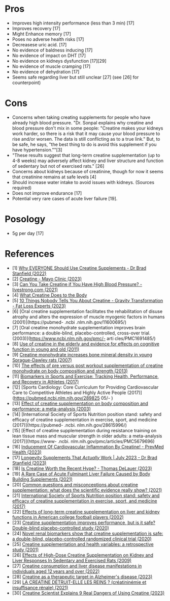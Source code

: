 # Pros
- Improves high intensity performance (less than 3 min) [17]
- Improves recovery [17]
- Might Enhance memory [17]
- Poses no adverse health risks [17]
- Decreasese uric acid. [17]
- No evidence of baldness inducing [17]
- No evidence of impact on DHT [17]
- No evidence on kidneys dysfunction [17][29]
- No evidence of muscle cramping [17]
- No evidence of dehydration [17]
- Seems safe regarding liver but still unclear [27] (see [26] for counterpoint)

# Cons
- Concerns when taking creating supplements for people who have already high blood pressure. "Dr. Sonpal explains why creatine and blood pressure don't mix in some people: "Creatine makes your kidneys work harder, so there is a risk that it may cause your blood pressure to rise and/or worsen. The data is still conflicting as to a true link." But, to be safe, he says, "the best thing to do is avoid this supplement if you have hypertension.""[3]
- "These results suggest that long-term creatine supplementation (up to 4-8 weeks) may adversely affect kidney and liver structure and function of sedentary but not of exercised rats." [26]
- Concerns about kidneys because of creatinine, though for now it seems that creatinine remains at safe levels [4]
- Should increase water intake to avoid issues with kidneys. (Sources required)
- Does not improve endurance [17]
- Potential very rare cases of acute liver failure [19]. 

# Posology
- 5g per day [17]

# References
- [1] [Why EVERYONE Should Use Creatine Supplements - Dr Brad Stanfield (2022)](https://www.youtube.com/watch?v=lPyOw5-WFho)
- [2] [Creatine - Mayo Clinic (2023)](https://www.mayoclinic.org/drugs-supplements-creatine/art-20347591)
- [3] [Can You Take Creatine if You Have High Blood Pressure? - livestrong.com (2021)](https://www.livestrong.com/article/468682-can-i-take-creatine-with-high-blood-pressure/) 
- [4] [What Creatine Does to the Body](https://youtu.be/86cD37xgtPE?t=857)
- [5] [10 Things Nobody Tells You About Creatine - Gravity Transformation - Fat Loss Experts (2023)](https://www.youtube.com/watch?v=1fZsjkrXAo4)
- [6] [Oral creatine supplementation facilitates the rehabilitation of disuse atrophy and alters the expression of muscle myogenic factors in humans (2001)](https://pubmed- .ncbi .nlm.nih.gov/11600695/)
- [7] [Oral creatine monohydrate supplementation improves brain performance: a double-blind, placebo-controlled, cross-over trial. (2003)](https://www.ncbi.nlm.nih.gov/pmc/- arti cles/PMC1691485/)
- [8] [Use of creatine in the elderly and evidence for effects on cognitive function in young and old (2011)](https://pubmed.ncbi.nlm.nih.gov/21394604/)
- [9] [Creatine monohydrate increases bone mineral density in young Sprague-Dawley rats (2007)](https://pubmed.ncbi.nlm.nih.gov/17468579/)
- [10] [The effects of pre versus post workout supplementation of creatine monohydrate on body composition and strength (2013)](https://pubmed.ncbi.nlm.nih.gov/23919405)
- [11] [Biomarkers in Sports and Exercise: Tracking Health, Performance, and Recovery in Athletes (2017)](https://pubmed.ncbi.nlm.nih.gov/28737585/)
- [12] [Sports Cardiology: Core Curriculum for Providing Cardiovascular Care to Competitive Athletes and Highly Active People (2017)](https://pubmed.ncbi.nlm.nih.gov/289825 05/- )
- [13] [Effect of creatine supplementation on body composition and performance: a meta-analysis (2003)](https://pubmed.ncbi.nlm.nih.gov/12945830/)
- [14] [International Society of Sports Nutrition position stand: safety and efficacy of creatine supplementation in exercise, sport, and medicine (2017)](https://pubmed- .ncbi. nlm.nih.gov/28615996/)
- [15] [Effect of creatine supplementation during resistance training on lean tissue mass and muscular strength in older adults: a meta-analysis (2017)](https://www- .ncbi. nlm.nih.gov/pmc/articles/PMC5679696)
- [16] [Inducement Of Cardiovascular Inflammation By Creatine! - PrevMed Health (2023)](https://www.youtube.com/watch?v=w4hHkUSuZ44)
- [17] [Longevity Supplements That *Actually* Work | July 2023 - Dr Brad Stanfield (2023)](https://www.youtube.com/watch?v=_hOxXq0wi-0)
- [18] [Is Creatine Worth the Recent Hype? - Thomas DeLauer (2023)](https://youtu.be/XAAg_Wu2WwU)
- [19] [A Rare Case of Acute Fulminant Liver Failure Caused by Body Building Supplements (2021)](https://journals.lww.com/ajg/Fulltext/2021/10001/S2909_A_Rare_Case_of_Acute_Fulminant_Liver_Failure.2913.aspx)
- [20] [Common questions and misconceptions about creatine supplementation: what does the scientific evidence really show? (2021)](https://www.ncbi.nlm.nih.gov/pmc/articles/PMC7871530/)
- [21] [International Society of Sports Nutrition position stand: safety and efficacy of creatine supplementation in exercise, sport, and medicine (2017)](https://www.ncbi.nlm.nih.gov/pmc/articles/PMC5469049/)
- [22] [Effects of long-term creatine supplementation on liver and kidney functions in American college football players (2002)](https://pubmed.ncbi.nlm.nih.gov/12500988/)
- [23] [Creatine supplementation improves performance, but is it safe? Double-blind placebo-controlled study (2020)](https://pubmed.ncbi.nlm.nih.gov/32597619/)
- [24] [Novel renal biomarkers show that creatine supplementation is safe: a double-blind, placebo-controlled randomized clinical trial (2020)](https://www.ncbi.nlm.nih.gov/pmc/articles/PMC7329184/)
- [25] [Creatine supplementation and health variables: a retrospective study (2001)](https://pubmed.ncbi.nlm.nih.gov/11224803/)
- [26] [Effects of High-Dose Creatine Supplementation on Kidney and Liver Responses In Sedentary and Exercised Rats (2009)](https://www.ncbi.nlm.nih.gov/pmc/articles/PMC3761536/)
- [27] [Creatine consumption and liver disease manifestations in individuals aged 12 years and over (2022)](https://onlinelibrary.wiley.com/doi/full/10.1002/fsn3.3151)
- [28] [Creatine as a therapeutic target in Alzheimer's disease (2023)](https://www.sciencedirect.com/science/article/pii/S2475299123265956)
- [29] [LA CREATINE DÉTRUIT-ELLE LES REINS ? (créatininémie et insuffisance rénale) (2021)](https://www.youtube.com/watch?v=ocg4ldzW170)
- [30] [Creatine Scientist Explains 9 Real Dangers of Using Creatine (2023)](https://www.youtube.com/watch?v=F11nJ73fwQ4)